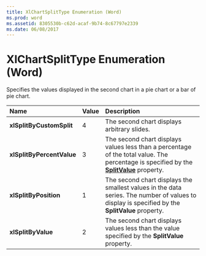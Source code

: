 ```yaml
---
title: XlChartSplitType Enumeration (Word)
ms.prod: word
ms.assetid: 8305530b-c62d-acaf-9b74-8c67797e2339
ms.date: 06/08/2017
---
```



# XlChartSplitType Enumeration (Word)

Specifies the values displayed in the second chart in a pie chart or a bar of pie chart.



|**Name**|**Value**|**Description**|
|:-----|:-----|:-----|
| **xlSplitByCustomSplit**|4|The second chart displays arbitrary slides.|
| **xlSplitByPercentValue**|3|The second chart displays values less than a percentage of the total value. The percentage is specified by the **[SplitValue](chartgroup-splitvalue-property-word.md)** property.|
| **xlSplitByPosition**|1|The second chart displays the smallest values in the data series. The number of values to display is specified by the **SplitValue** property.|
| **xlSplitByValue**|2|The second chart displays values less than the value specified by the **SplitValue** property.|

